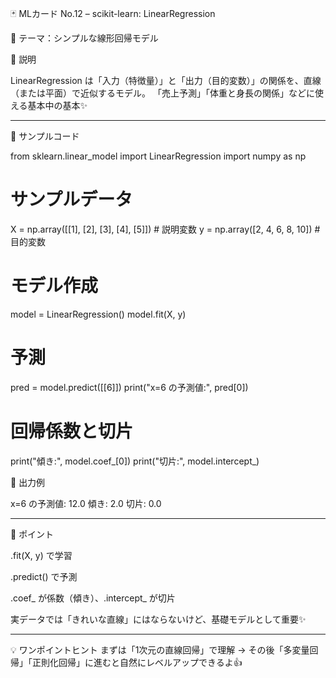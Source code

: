 🃏 MLカード No.12 – scikit-learn: LinearRegression

📌 テーマ：シンプルな線形回帰モデル

🔹 説明

LinearRegression は「入力（特徴量）」と「出力（目的変数）」の関係を、直線（または平面）で近似するモデル。
「売上予測」「体重と身長の関係」などに使える基本中の基本✨


---

🔹 サンプルコード

from sklearn.linear_model import LinearRegression
import numpy as np

# サンプルデータ
X = np.array([[1], [2], [3], [4], [5]])  # 説明変数
y = np.array([2, 4, 6, 8, 10])           # 目的変数

# モデル作成
model = LinearRegression()
model.fit(X, y)

# 予測
pred = model.predict([[6]])
print("x=6 の予測値:", pred[0])

# 回帰係数と切片
print("傾き:", model.coef_[0])
print("切片:", model.intercept_)

🔹 出力例

x=6 の予測値: 12.0
傾き: 2.0
切片: 0.0


---

🔹 ポイント

.fit(X, y) で学習

.predict() で予測

.coef_ が係数（傾き）、.intercept_ が切片

実データでは「きれいな直線」にはならないけど、基礎モデルとして重要✨



---

💡 ワンポイントヒント
まずは「1次元の直線回帰」で理解 → その後「多変量回帰」「正則化回帰」に進むと自然にレベルアップできるよ👍